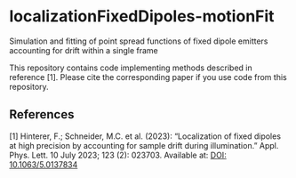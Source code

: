 # localizationFixedDipoles-motionFit
Simulation and fitting of point spread functions of fixed dipole emitters accounting for drift within a single frame

This repository contains code implementing methods described in reference [1]. Please cite the corresponding paper if you use code from this repository.

References
----------
<a name="HintererSchneider2022"></a>[1] Hinterer, F.; Schneider, M.C. et al. (2023):
  “Localization of fixed dipoles at high precision by accounting for sample drift during illumination.”  Appl. Phys. Lett. 10 July 2023; 123 (2): 023703.
  Available at: [DOI: 10.1063/5.0137834](https://doi.org/10.1063/5.0137834)
